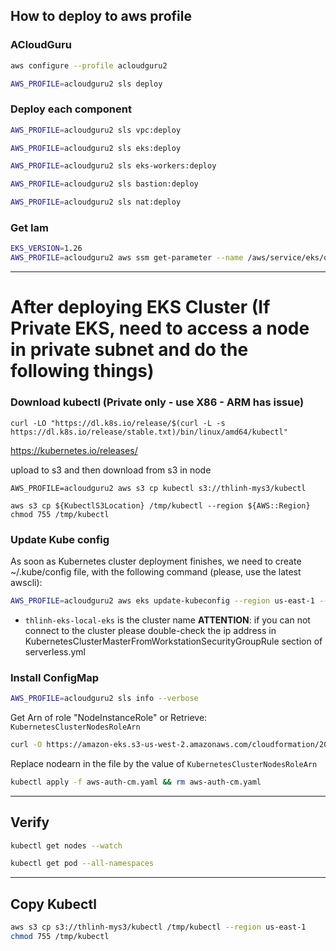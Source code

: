 
## How to deploy to aws profile

### ACloudGuru
```bash
aws configure --profile acloudguru2
```

```bash
AWS_PROFILE=acloudguru2 sls deploy
```

### Deploy each component
```bash
AWS_PROFILE=acloudguru2 sls vpc:deploy
```

```bash
AWS_PROFILE=acloudguru2 sls eks:deploy
```

```bash
AWS_PROFILE=acloudguru2 sls eks-workers:deploy
```

```bash
AWS_PROFILE=acloudguru2 sls bastion:deploy
```

```bash
AWS_PROFILE=acloudguru2 sls nat:deploy
```

### Get Iam
```bash
EKS_VERSION=1.26
AWS_PROFILE=acloudguru2 aws ssm get-parameter --name /aws/service/eks/optimized-ami/$EKS_VERSION/amazon-linux-2-arm64/recommended/image_id --region us-east-1 --query "Parameter.Value" --output text;
```

----
# After deploying EKS Cluster (If Private EKS, need to access a node in private subnet and do the following things)

### Download kubectl (Private only - use X86 - ARM has issue)
```shell
curl -LO "https://dl.k8s.io/release/$(curl -L -s https://dl.k8s.io/release/stable.txt)/bin/linux/amd64/kubectl"
```
https://kubernetes.io/releases/

upload to s3 and then download from s3 in node
```shell
AWS_PROFILE=acloudguru2 aws s3 cp kubectl s3://thlinh-mys3/kubectl
```
```shell
aws s3 cp ${KubectlS3Location} /tmp/kubectl --region ${AWS::Region}
chmod 755 /tmp/kubectl
```


### Update Kube config
As soon as Kubernetes cluster deployment finishes, we need to create ~/.kube/config file, with the following command (please, use the latest awscli):
```bash
AWS_PROFILE=acloudguru2 aws eks update-kubeconfig --region us-east-1 --name my-eks-cluster
```
* `thlinh-eks-local-eks` is the cluster name
**ATTENTION**: if you can not connect to the cluster please double-check the ip address in KubernetesClusterMasterFromWorkstationSecurityGroupRule section of serverless.yml

### Install ConfigMap
```bash
AWS_PROFILE=acloudguru2 sls info --verbose 
```
Get Arn of role "NodeInstanceRole" or
Retrieve: `KubernetesClusterNodesRoleArn`

```bash
curl -O https://amazon-eks.s3-us-west-2.amazonaws.com/cloudformation/2018-08-30/aws-auth-cm.yaml
```
Replace nodearn in the file by the value of `KubernetesClusterNodesRoleArn`
```bash
kubectl apply -f aws-auth-cm.yaml && rm aws-auth-cm.yaml
```


---
## Verify
```bash
kubectl get nodes --watch
```

```bash
kubectl get pod --all-namespaces
```


---
## Copy Kubectl
```bash
aws s3 cp s3://thlinh-mys3/kubectl /tmp/kubectl --region us-east-1
chmod 755 /tmp/kubectl
```